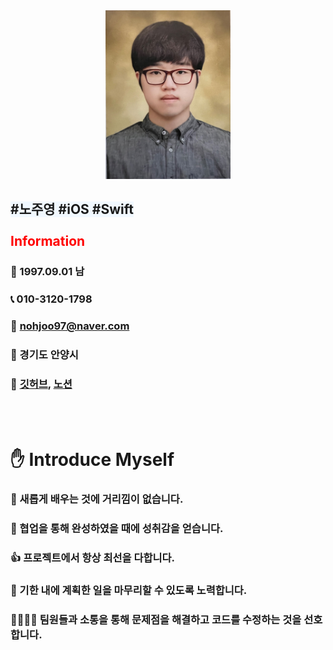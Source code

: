 <div align="center">
<img width="200" height="270" border:0px src="https://github.com/JooYoungNoh/resume/blob/main/img/resumeMe.png?raw=true"/>
</div>

## <span style= 'background-color: #f1f8ff'> **#노주영** **#iOS** **#Swift** </span> </br> </br> <span style= 'color: red'>Information</span>

### 🤵  1997.09.01  남

### 📞  010-3120-1798

### 📧  nohjoo97@naver.com

### 📍 경기도 안양시

### 🔗  [깃허브](https://github.com/JooYoungNoh), [노션](https://gossamer-quiver-b4b.notion.site/s-World-010c422d7b4d44f394b16fbb2c434150?pvs=4)

</br></br>

# ✋ Introduce Myself

### 🙌 새롭게 배우는 것에 거리낌이 없습니다.

### 🤝 협업을 통해 완성하였을 때에 성취감을 얻습니다.

### 👍 프로젝트에서 항상 최선을 다합니다.

### 💪 기한 내에 계획한 일을 마무리할 수 있도록 노력합니다.

### 👨‍👨‍👦‍👦 팀원들과 소통을 통해 문제점을 해결하고 코드를 수정하는 것을 선호합니다.

</br></br>
